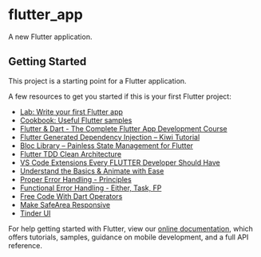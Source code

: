 # flutter_app

A new Flutter application.

## Getting Started

This project is a starting point for a Flutter application.

A few resources to get you started if this is your first Flutter project:

- [Lab: Write your first Flutter app](https://flutter.dev/docs/get-started/codelab)
- [Cookbook: Useful Flutter samples](https://flutter.dev/docs/cookbook)
- [Flutter & Dart - The Complete Flutter App Development Course](https://www.udemy.com/course/flutter-dart-the-complete-flutter-app-development-course)
- [Flutter Generated Dependency Injection – Kiwi Tutorial](https://resocoder.com/2019/11/25/flutter-generated-dependency-injection-kiwi-tutorial/)
- [Bloc Library – Painless State Management for Flutter](https://resocoder.com/2019/10/26/flutter-bloc-library-tutorial-1-0-0-stable-reactive-state-management/)
- [Flutter TDD Clean Architecture](https://resocoder.com/category/tutorials/flutter/tdd-clean-architecture/)
- [VS Code Extensions Every FLUTTER Developer Should Have](https://resocoder.com/2019/07/04/vs-code-extensions-every-flutter-developer-should-have/)
- [Understand the Basics & Animate with Ease](https://resocoder.com/2019/08/01/flutter-animation-tutorial-understand-the-basics-animate-with-ease/)
- [Proper Error Handling - Principles](https://resocoder.com/2019/12/11/proper-error-handling-in-flutter-dart-1-principles/)
- [Functional Error Handling - Either, Task, FP](https://resocoder.com/2019/12/14/functional-error-handling-in-flutter-dart-2-either-task-fp/)
- [Free Code With Dart Operators](https://medium.com/flutter-community/simple-and-bug-free-code-with-dart-operators-2e81211cecfe)
- [Make SafeArea Responsive](https://resocoder.com/2019/11/22/make-safearea-responsive-in-flutter-responsive-widget-tutorial/)
- [Tinder UI](https://github.com/Ivaskuu/tinder_cards)

For help getting started with Flutter, view our
[online documentation](https://flutter.dev/docs), which offers tutorials,
samples, guidance on mobile development, and a full API reference.
